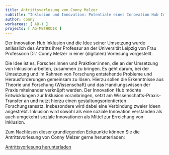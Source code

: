 ```yaml
---
title: Antrittsvorlesung von Conny Melzer
subtitle: "Inklusion und Innovation: Potentiale eines Innovation Hub Inklusion für Forschung, Lehre und Praxis" 
author: conny
workareas: [ AB-1 ]
projects: [ AG-METHODIK ]
---
```


Der Innovation Hub Inklusion und die Idee seiner Umsetzung wurde anlässlich des Antritts ihrer Professur an der Universität Leipzig von Frau Professorin Dr.‘ Conny Melzer in einer (digitalen) Vorlesung vorgestellt. 

Die Idee ist es, Forscher:innen und Praktiker:innen, die an der Umsetzung von Inklusion arbeiten, zusammen zu bringen. Es geht darum, bei der Umsetzung und im Rahmen von Forschung entstehende Probleme und Herausforderungen gemeinsam zu lösen. Hierzu sollen die Erkenntnisse aus Theorie und Forschung (Wissenschaft) und das Handlungswissen der Praxis miteinander verknüpft werden. Der Innovation Hub möchte Entwicklungen zur Inklusion voranbringen, setzt am Wissenschafts-Praxis-Transfer an und nutzt hierzu einen gestaltungsorientierten Forschungsansatz. Insbesondere wird dabei eine Verbindung zweier Ideen angestrebt. Inklusion wird sowohl als eine soziale Innovation verstanden als auch umgekehrt soziale Innovationen als Mittel zur Erreichung von Inklusion.

Zum Nachlesen dieser grundlegenden Eckpunkte können Sie die Antrittsvorlesung von Conny Melzer gerne herunterladen:

<a class="btn btn-primary btn-lg d-block" href="https://www.researchgate.net/publication/351854129_Inklusion_und_Innovation_Potentiale_eines_Innovation_Hub_Inklusion_fur_Forschung_Lehre_und_Praxis">Antrittsvorlesung herunterladen</a>